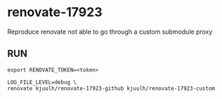 # renovate-17923

Reproduce renovate not able to go through a custom submodule proxy

## RUN

```
export RENOVATE_TOKEN=<token>

LOG_FILE_LEVEL=debug \
renovate kjuulh/renovate-17923-github kjuulh/renovate-17923-custom
```
